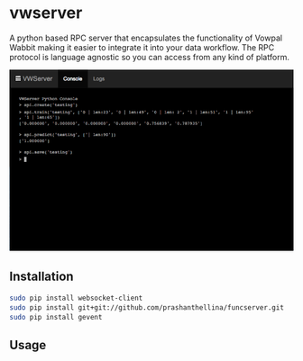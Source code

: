 # vwserver

A python based RPC server that encapsulates the functionality of Vowpal Wabbit making it easier
to integrate it into your data workflow. The RPC protocol is language agnostic so you can
access from any kind of platform.

![Image](./vwserver_screenshot.png?raw=true)

## Installation

``` bash
sudo pip install websocket-client
sudo pip install git+git://github.com/prashanthellina/funcserver.git
sudo pip install gevent
```

## Usage

